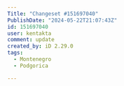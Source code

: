 ```yaml
---
Title: "Changeset #151697040"
PublishDate: "2024-05-22T21:07:43Z"
id: 151697040
user: kentakta
comment: update
created_by: iD 2.29.0
tags:
  - Montenegro
  - Podgorica

---
```

